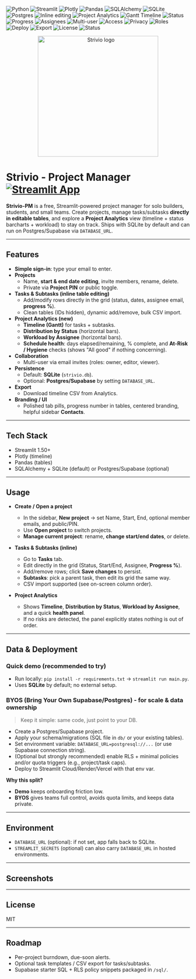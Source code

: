 <p align="left">
  <!-- Language / Core -->
  <img alt="Python" src="https://img.shields.io/badge/Python-3.10%2B-blue?logo=python&logoColor=white">
  <img alt="Streamlit" src="https://img.shields.io/badge/Streamlit-1.50%2B-FF4B4B?logo=streamlit&logoColor=white">
  <img alt="Plotly" src="https://img.shields.io/badge/Plotly-5.x-3F4F75?logo=plotly&logoColor=white">
  <img alt="Pandas" src="https://img.shields.io/badge/Pandas-2.x-150458?logo=pandas&logoColor=white">
  <img alt="SQLAlchemy" src="https://img.shields.io/badge/SQLAlchemy-2.x-D71F00?logo=python&logoColor=white">
  <img alt="SQLite" src="https://img.shields.io/badge/SQLite-default%20persistence-003B57?logo=sqlite&logoColor=white">
  <img alt="Postgres" src="https://img.shields.io/badge/Postgres-optional-4169E1?logo=postgresql&logoColor=white">

  <!-- App / UX -->
  <img alt="Inline editing" src="https://img.shields.io/badge/Editing-Inline%20tables-10B981">
  <img alt="Project Analytics" src="https://img.shields.io/badge/Analytics-Project%20Insights-0EA5E9">
  <img alt="Gantt Timeline" src="https://img.shields.io/badge/Timeline-Gantt%20Chart-0EA5E9">
  <img alt="Status" src="https://img.shields.io/badge/Status-To--Do%20%7C%20In--Progress%20%7C%20Done-8B5CF6">
  <img alt="Progress" src="https://img.shields.io/badge/Progress-0%E2%80%93100%25-6366F1">
  <img alt="Assignees" src="https://img.shields.io/badge/Assignee-email--based-22C55E">

  <!-- Collaboration -->
  <img alt="Multi-user" src="https://img.shields.io/badge/Collaboration-multi--user-0EA5E9">
  <img alt="Access" src="https://img.shields.io/badge/Access-Invite%20by%20email-14B8A6">
  <img alt="Privacy" src="https://img.shields.io/badge/Privacy-Project%20PIN-F59E0B">
  <img alt="Roles" src="https://img.shields.io/badge/Roles-owner%20%7C%20editor%20%7C%20viewer-F472B6">

  <!-- Deploy / Ops -->
  <img alt="Deploy" src="https://img.shields.io/badge/Deploy-Streamlit%20Cloud-FF4B4B?logo=streamlit&logoColor=white">
  <img alt="Export" src="https://img.shields.io/badge/Export-CSV%20timeline-64748B">
  <img alt="License" src="https://img.shields.io/badge/License-MIT-000000">
  <img alt="Status" src="https://img.shields.io/badge/Status-Active-brightgreen">
</p>

<p align="center">
  <img src="https://github.com/user-attachments/assets/f53c9be5-61af-4433-9edc-1f519a7a0219"
       alt="Strivio logo" width="330" height="330" />
</p>

# **Strivio - Project Manager** [![Streamlit App](https://static.streamlit.io/badges/streamlit_badge_black_red.svg)](https://strivio-pm.streamlit.app//)

**Strivio-PM** is a free, Streamlit-powered project manager for solo builders, students, and small teams. Create projects, manage tasks/subtasks **directly in editable tables**, and explore a **Project Analytics** view (timeline + status barcharts + workload) to stay on track. Ships with SQLite by default and can run on Postgres/Supabase via `DATABASE_URL`.

---

## Features

- **Simple sign-in**: type your email to enter.
- **Projects**  
  - Name, **start & end date editing**, invite members, rename, delete.  
  - Private via **Project PIN** or public toggle.
- **Tasks & Subtasks (inline table editing)**  
  - Add/modify rows directly in the grid (status, dates, assignee email, **progress %**).  
  - Clean tables (IDs hidden), dynamic add/remove, bulk CSV import.
- **Project Analytics (new)**  
  - **Timeline (Gantt)** for tasks + subtasks.  
  - **Distribution by Status** (horizontal bars).  
  - **Workload by Assignee** (horizontal bars).  
  - **Schedule health**: days elapsed/remaining, % complete, and **At-Risk / Hygiene** checks (shows "All good" if nothing concerning).
- **Collaboration**  
  - Multi-user via email invites (roles: owner, editor, viewer).
- **Persistence**  
  - Default: **SQLite** (`strivio.db`).  
  - Optional: **Postgres/Supabase** by setting `DATABASE_URL`.
- **Export**  
  - Download timeline CSV from Analytics.
- **Branding / UI**  
  - Polished tab pills, progress number in tables, centered branding, helpful sidebar **Contacts**.

---

## Tech Stack

- Streamlit 1.50+
- Plotly (timeline)
- Pandas (tables)
- SQLAlchemy + SQLite (default) or Postgres/Supabase (optional)

---

## Usage

- **Create / Open a project**
  - In the sidebar, **New project** -> set Name, Start, End, optional member emails, and public/PIN.
  - Use **Open project** to switch projects.
  - **Manage current project**: rename, **change start/end dates**, or delete.

- **Tasks & Subtasks (inline)**
  - Go to **Tasks** tab.
  - Edit directly in the grid (Status, Start/End, Assignee, **Progress %**).  
  - Add/remove rows; click **Save changes** to persist.  
  - **Subtasks**: pick a parent task, then edit its grid the same way.
  - CSV import supported (see on-screen column order).

- **Project Analytics**
  - Shows **Timeline**, **Distribution by Status**, **Workload by Assignee**, and a quick **health panel**.  
  - If no risks are detected, the panel explicitly states nothing is out of order.

---

## Data & Deployment

### Quick demo (recommended to try)
- Run locally: `pip install -r requirements.txt` -> `streamlit run main.py`.  
- Uses **SQLite** by default; no external setup.

### BYOS (Bring Your Own Supabase/Postgres) - for scale & data ownership
> Keep it simple: same code, just point to your DB.

- Create a Postgres/Supabase project.  
- Apply your schema/migrations (SQL file in `db/` or your existing tables).  
- Set environment variable: `DATABASE_URL=postgresql://...` (or use Supabase connection string).  
- (Optional but strongly recommended) enable RLS + minimal policies and/or quota triggers (e.g., project/task caps).  
- Deploy to Streamlit Cloud/Render/Vercel with that env var.

**Why this split?**  
- **Demo** keeps onboarding friction low.  
- **BYOS** gives teams full control, avoids quota limits, and keeps data private.

---

## Environment

- `DATABASE_URL` (optional): if not set, app falls back to SQLite.  
- `STREAMLIT_SECRETS` (optional) can also carry `DATABASE_URL` in hosted environments.

---

## Screenshots


---

## License
MIT

---

## Roadmap
- Per-project burndown, due-soon alerts.
- Optional task templates / CSV export for tasks/subtasks.
- Supabase starter SQL + RLS policy snippets packaged in `/sql/`.

